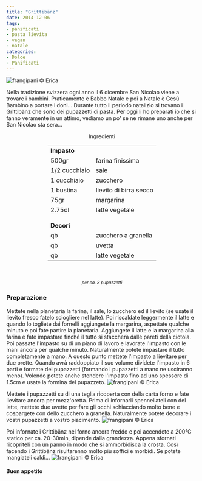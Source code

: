 ```yaml
---
title: "Grittibänz"
date: 2014-12-06
tags:
- panificati
- pasta lievita
- vegan
- natale
categories:
- Dolce
- Panificati
---
```

![](header.jpg "frangipani © Erica")

Nella tradizione svizzera ogni anno il 6 dicembre San Nicolao viene a trovare i bambini. Praticamente è Babbo Natale e poi a Natale è Gesù Bambino a portare i doni... Durante tutto il periodo natalizio si trovano i Grittibänz che sono dei pupazzetti di pasta. Per oggi li ho preparati io che si fanno veramente in un attimo, vediamo un po' se ne rimane uno anche per San Nicolao sta sera...


<div id="wrapper" style="text-align: center">
  <div id="yourdiv" style="display: inline-block;">
    <div class="ingredients">
      <div class="ingredients-title">Ingredienti</div>
      <table>
        <tbody>
          <tr>
            <td colspan="2"><b>Impasto</b></td>
          </tr>
          <tr>
            <td>500gr</td>
            <td>farina finissima</td>
          </tr>
          <tr>
            <td>1/2 cucchiaio</td>
            <td>sale</td>
          </tr>
          <tr>
            <td>1 cucchiaio</td>
            <td>zucchero</td>
          </tr>
          <tr>
            <td>1 bustina</td>
            <td>lievito di birra secco</td>
          </tr>
          <tr>
            <td>75gr</td>
            <td>margarina</td>
          </tr>
          <tr>
            <td>2.75dl</td>
            <td>latte vegetale</td>
          </tr>
          <tr style="height: 15px;"></tr>
          <tr>          
            <td colspan="2"><b>Decori</b></td>
          </tr>      
          <tr>
            <td>qb</td>
            <td>zucchero a granella</td>
          </tr>
          <tr>
            <td>qb</td>
            <td>uvetta</td>
          </tr>
          <tr>
            <td>qb</td>
            <td>latte vegetale</td>      
          </tr>
        </tbody>
      </table>
      <br></br>
      <i class="pull-right" style="font-size: 80%;">per ca. 8 pupazzetti</i>
    </div>
  </div>
</div>


<h3>
  <font color="grey">
    <i class="fa fa-cogs"></i>
  </font> Preparazione
</h3>

Mettete nella planetaria la farina, il sale, lo zucchero ed il lievito (se usate il lievito fresco fatelo sciogliere nel latte). Poi riscaldate leggermente il latte e quando lo togliete dai fornelli aggiungete la margarina, aspettate qualche minuto e poi fate partire la planetaria. Aggiungete il latte e la margarina alla farina e fate impastare finché il tutto si staccherà dalle pareti della ciotola. Poi passate l'impasto su di un piano di lavoro e lavorate l'impasto con le mani ancora per qualche minuto. Naturalmente potete impastare il tutto completamente a mano. A questo punto mettete l'impasto a lievitare per due orette. Quando avrà raddoppiato il suo volume dividete l'impasto in 6 parti e formate dei pupazzetti (formando i pupazzetti a mano ne usciranno meno). Volendo potete anche stendere l'impasto fino ad uno spessore di 1.5cm e usate la formina del pupazzeto.
![](impasto.jpg "frangipani © Erica")

Mettete i pupazzetti su di una teglia ricoperta con della carta forno e fate lievitare ancora per mezz'oretta. Prima di infornarli spennellateli con del latte, mettete due uvette per fare gli occhi schiacciando molto bene e cospargete con dello zucchero a granella. Naturalmente potete decorare i vostri pupazzetti a vostro piacimento.
![](teglia.jpg "frangipani © Erica")

Poi infornate i Grittibänz nel forno ancora freddo e poi accendete a 200°C statico per ca. 20-30min, dipende dalla grandezza. Appena sfornati ricopriteli con un panno in modo che si ammorbidisca la crosta. Così facendo i Grittibänz risultarenno molto più soffici e morbidi. Se potete mangiateli caldi...
![](risultato.jpg "frangipani © Erica")


<h4>Buon appetito
  <font color="red">
    <i class="fa fa-smile-o"></i>
  </font>
</h4>
